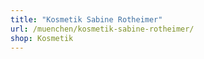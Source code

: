```yaml
---
title: "Kosmetik Sabine Rotheimer"
url: /muenchen/kosmetik-sabine-rotheimer/
shop: Kosmetik
---
```


